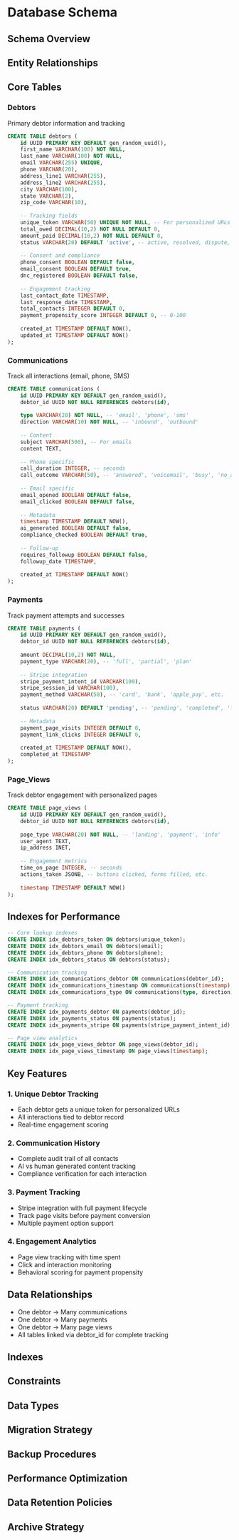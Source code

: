 # Database Schema

## Schema Overview

## Entity Relationships

## Core Tables

### Debtors
Primary debtor information and tracking
```sql
CREATE TABLE debtors (
    id UUID PRIMARY KEY DEFAULT gen_random_uuid(),
    first_name VARCHAR(100) NOT NULL,
    last_name VARCHAR(100) NOT NULL,
    email VARCHAR(255) UNIQUE,
    phone VARCHAR(20),
    address_line1 VARCHAR(255),
    address_line2 VARCHAR(255),
    city VARCHAR(100),
    state VARCHAR(2),
    zip_code VARCHAR(10),
    
    -- Tracking fields
    unique_token VARCHAR(50) UNIQUE NOT NULL, -- For personalized URLs
    total_owed DECIMAL(10,2) NOT NULL DEFAULT 0,
    amount_paid DECIMAL(10,2) NOT NULL DEFAULT 0,
    status VARCHAR(20) DEFAULT 'active', -- active, resolved, dispute, etc.
    
    -- Consent and compliance
    phone_consent BOOLEAN DEFAULT false,
    email_consent BOOLEAN DEFAULT true,
    dnc_registered BOOLEAN DEFAULT false,
    
    -- Engagement tracking
    last_contact_date TIMESTAMP,
    last_response_date TIMESTAMP,
    total_contacts INTEGER DEFAULT 0,
    payment_propensity_score INTEGER DEFAULT 0, -- 0-100
    
    created_at TIMESTAMP DEFAULT NOW(),
    updated_at TIMESTAMP DEFAULT NOW()
);
```

### Communications
Track all interactions (email, phone, SMS)
```sql
CREATE TABLE communications (
    id UUID PRIMARY KEY DEFAULT gen_random_uuid(),
    debtor_id UUID NOT NULL REFERENCES debtors(id),
    
    type VARCHAR(20) NOT NULL, -- 'email', 'phone', 'sms'
    direction VARCHAR(10) NOT NULL, -- 'inbound', 'outbound'
    
    -- Content
    subject VARCHAR(500), -- For emails
    content TEXT,
    
    -- Phone specific
    call_duration INTEGER, -- seconds
    call_outcome VARCHAR(50), -- 'answered', 'voicemail', 'busy', 'no_answer'
    
    -- Email specific  
    email_opened BOOLEAN DEFAULT false,
    email_clicked BOOLEAN DEFAULT false,
    
    -- Metadata
    timestamp TIMESTAMP DEFAULT NOW(),
    ai_generated BOOLEAN DEFAULT false,
    compliance_checked BOOLEAN DEFAULT true,
    
    -- Follow-up
    requires_followup BOOLEAN DEFAULT false,
    followup_date TIMESTAMP,
    
    created_at TIMESTAMP DEFAULT NOW()
);
```

### Payments
Track payment attempts and successes
```sql
CREATE TABLE payments (
    id UUID PRIMARY KEY DEFAULT gen_random_uuid(),
    debtor_id UUID NOT NULL REFERENCES debtors(id),
    
    amount DECIMAL(10,2) NOT NULL,
    payment_type VARCHAR(20), -- 'full', 'partial', 'plan'
    
    -- Stripe integration
    stripe_payment_intent_id VARCHAR(100),
    stripe_session_id VARCHAR(100),
    payment_method VARCHAR(50), -- 'card', 'bank', 'apple_pay', etc.
    
    status VARCHAR(20) DEFAULT 'pending', -- 'pending', 'completed', 'failed', 'refunded'
    
    -- Metadata
    payment_page_visits INTEGER DEFAULT 0,
    payment_link_clicks INTEGER DEFAULT 0,
    
    created_at TIMESTAMP DEFAULT NOW(),
    completed_at TIMESTAMP
);
```

### Page_Views
Track debtor engagement with personalized pages
```sql
CREATE TABLE page_views (
    id UUID PRIMARY KEY DEFAULT gen_random_uuid(),
    debtor_id UUID NOT NULL REFERENCES debtors(id),
    
    page_type VARCHAR(20) NOT NULL, -- 'landing', 'payment', 'info'
    user_agent TEXT,
    ip_address INET,
    
    -- Engagement metrics
    time_on_page INTEGER, -- seconds
    actions_taken JSONB, -- buttons clicked, forms filled, etc.
    
    timestamp TIMESTAMP DEFAULT NOW()
);
```

## Indexes for Performance
```sql
-- Core lookup indexes
CREATE INDEX idx_debtors_token ON debtors(unique_token);
CREATE INDEX idx_debtors_email ON debtors(email);
CREATE INDEX idx_debtors_phone ON debtors(phone);
CREATE INDEX idx_debtors_status ON debtors(status);

-- Communication tracking
CREATE INDEX idx_communications_debtor ON communications(debtor_id);
CREATE INDEX idx_communications_timestamp ON communications(timestamp);
CREATE INDEX idx_communications_type ON communications(type, direction);

-- Payment tracking  
CREATE INDEX idx_payments_debtor ON payments(debtor_id);
CREATE INDEX idx_payments_status ON payments(status);
CREATE INDEX idx_payments_stripe ON payments(stripe_payment_intent_id);

-- Page view analytics
CREATE INDEX idx_page_views_debtor ON page_views(debtor_id);
CREATE INDEX idx_page_views_timestamp ON page_views(timestamp);
```

## Key Features

### 1. Unique Debtor Tracking
- Each debtor gets a unique token for personalized URLs
- All interactions tied to debtor record
- Real-time engagement scoring

### 2. Communication History
- Complete audit trail of all contacts
- AI vs human generated content tracking
- Compliance verification for each interaction

### 3. Payment Tracking
- Stripe integration with full payment lifecycle
- Track page visits before payment conversion
- Multiple payment option support

### 4. Engagement Analytics
- Page view tracking with time spent
- Click and interaction monitoring
- Behavioral scoring for payment propensity

## Data Relationships
- One debtor → Many communications
- One debtor → Many payments  
- One debtor → Many page views
- All tables linked via debtor_id for complete tracking

## Indexes

## Constraints

## Data Types

## Migration Strategy

## Backup Procedures

## Performance Optimization

## Data Retention Policies

## Archive Strategy
